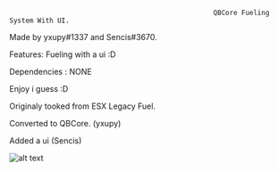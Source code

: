                                                       QBCore Fueling System With UI.


Made by yxupy#1337 and Sencis#3670.

Features: Fueling with a ui :D

Dependencies : NONE


Enjoy i guess :D

Originaly tooked from ESX Legacy Fuel.

Converted to QBCore. (yxupy)

Added a ui (Sencis)


![alt text](https://cdn.discordapp.com/attachments/926748345597329461/937614040581169202/unknown.png)

